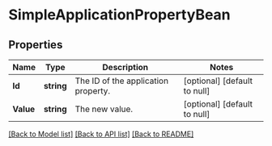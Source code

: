 # SimpleApplicationPropertyBean

## Properties
Name | Type | Description | Notes
------------ | ------------- | ------------- | -------------
**Id** | **string** | The ID of the application property. | [optional] [default to null]
**Value** | **string** | The new value. | [optional] [default to null]

[[Back to Model list]](../README.md#documentation-for-models) [[Back to API list]](../README.md#documentation-for-api-endpoints) [[Back to README]](../README.md)

